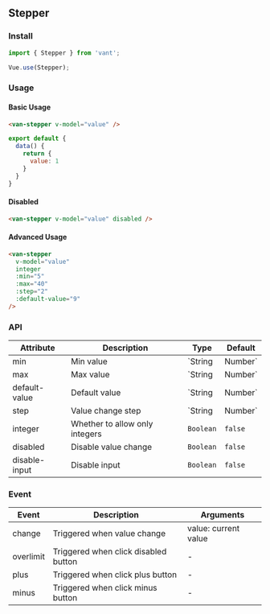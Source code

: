 ## Stepper

### Install
``` javascript
import { Stepper } from 'vant';

Vue.use(Stepper);
```

### Usage

#### Basic Usage

```html
<van-stepper v-model="value" />
```

```javascript
export default {
  data() {
    return {
      value: 1
    }
  }
}
```

#### Disabled

```html
<van-stepper v-model="value" disabled />
```

#### Advanced Usage

```html
<van-stepper
  v-model="value"
  integer
  :min="5"
  :max="40"
  :step="2"
  :default-value="9"
/>
```

### API

| Attribute | Description | Type | Default |
|-----------|-----------|-----------|-------------|
| min | Min value | `String | Number` | `1` |
| max | Max value | `String | Number` | - |
| default-value | Default value | `String | Number` | `1` |
| step | Value change step | `String | Number` | `1` |
| integer | Whether to allow only integers | `Boolean` | `false` |
| disabled | Disable value change | `Boolean` | `false` |
| disable-input | Disable input | `Boolean` | `false` |

### Event

| Event | Description | Arguments |
|-----------|-----------|-----------|
| change | Triggered when value change | value: current value |
| overlimit | Triggered when click disabled button | - |
| plus | Triggered when click plus button | - |
| minus | Triggered when click minus button | - |